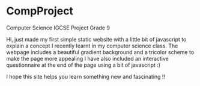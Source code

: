 # CompProject
Computer Science IGCSE Project Grade 9

Hi, just made my first simple static website with a little bit of javascript to explain 
a concept I recently learnt in my computer science class. 
The webpage includes a beautiful gradient background and a tricolor scheme to make the page more appealing
I have also included an interactive questionnaire at the end of the page using a bit of javascript :)

I hope this site helps you learn something new and fascinating !! 

